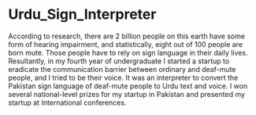 # Urdu_Sign_Interpreter
 According to research, there are 2 billion people on this earth have some form of hearing impairment, and statistically, eight out of 
100 people are born mute. Those people have to rely on sign language in their daily lives. Resultantly, in
my fourth year of undergraduate I started a startup to eradicate the communication barrier between 
ordinary and deaf-mute people, and I tried to be their voice. It was an interpreter to convert the 
Pakistan sign language of deaf-mute people to Urdu text and voice. I won several national-level prizes 
for my startup in Pakistan and presented my startup at International conferences.
